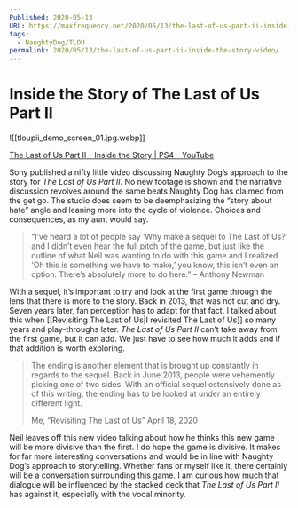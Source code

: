 ```yaml
---
Published: 2020-05-13
URL: https://maxfrequency.net/2020/05/13/the-last-of-us-part-ii-inside-the-story-video/
tags:
  - NaughtyDog/TLOU
permalink: 2020/05/13/the-last-of-us-part-ii-inside-the-story-video/
---
```

# Inside the Story of The Last of Us Part II

![[tloupii_demo_screen_01.jpg.webp]]

[The Last of Us Part II – Inside the Story | PS4 – YouTube](https://www.youtube.com/watch?v=mRj3B3GY9KM)

Sony published a nifty little video discussing Naughty Dog’s approach to the story for *The Last of Us Part II*. No new footage is shown and the narrative discussion revolves around the same beats Naughty Dog has claimed from the get go. The studio does seem to be deemphasizing the “story about hate” angle and leaning more into the cycle of violence. Choices and consequences, as my aunt would say.

> “I’ve heard a lot of people say ‘Why make a sequel to The Last of Us?’ and I didn’t even hear the full pitch of the game, but just like the outline of what Neil was wanting to do with this game and I realized ‘Oh this is something we have to make,’ you know, this isn’t even an option. There’s absolutely more to do here.” – Anthony Newman

With a sequel, it’s important to try and look at the first game through the lens that there is more to the story. Back in 2013, that was not cut and dry. Seven years later, fan perception has to adapt for that fact. I talked about this when [[Revisiting The Last of Us|I revisited The Last of Us]] so many years and play-throughs later. *The Last of Us Part II* can’t take away from the first game, but it can add. We just have to see how much it adds and if that addition is worth exploring.

> The ending is another element that is brought up constantly in regards to the sequel. Back in June 2013, people were vehemently picking one of two sides. With an official sequel ostensively done as of this writing, the ending has to be looked at under an entirely different light.
>
> Me, “Revisiting The Last of Us”  April 18, 2020

Neil leaves off this new video talking about how he thinks this new game will be more divisive than the first. I do hope the game is divisive. It makes for far more interesting conversations and would be in line with Naughty Dog’s approach to storytelling. Whether fans or myself like it, there certainly will be a conversation surrounding this game. I am curious how much that dialogue will be influenced by the stacked deck that *The Last of Us Part II* has against it, especially with the vocal minority.